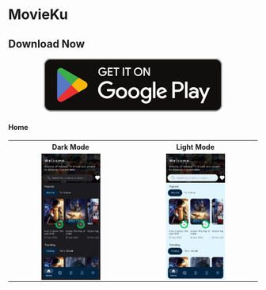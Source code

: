 # MovieKu
## Download Now
<div align="center"> 
<a href="https://play.google.com/store/apps/details?id=com.fajaradisetyawan.movieku"><img src="screenshoot/Play_Store.svg"</img></a>
</div>

#### Home
<div align="center"> 
    <table style="width:100%">
  <tr>
    <th>Dark Mode</th>
    <th>Light Mode</th>
  </tr>
  <tr>
    <td align="center"><img src="screenshoot/home_dark.png" style="width:50%" align="center" </img></td>
    <td align="center"><img src="screenshoot/home_light.png" style="width:50%"align="center" </img></td>
  </tr>
</table>
</div>
